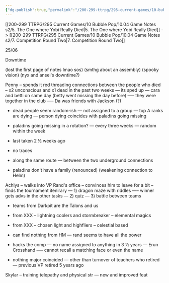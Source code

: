 ```yaml
---
{"dg-publish":true,"permalink":"/200-299-ttrpg/295-current-games/10-bubble-pop/10-04-game-notes-s2/6-investigation-time/"}
---
```



[[200-299 TTRPG/295 Current Games/10 Bubble Pop/10.04 Game Notes s2/5. The One where Yobi Really Died\|5. The One where Yobi Really Died]] -> [[200-299 TTRPG/295 Current Games/10 Bubble Pop/10.04 Game Notes s2/7. Competition Round Two\|7. Competition Round Two]]

25/06

Downtime

(lost the first page of notes lmao sos) (smthg about an assembly) (spooky vision) (nyx and ansel's downtime?)

Penny – spends it red threading connections between the people who died – x2 unconscious and x1 dead in the past two weeks — its sped up — cara and betti on same day (betty went missing the day before) —– they were together in the club —– Da was friends with Jackson (?)

-   dead people seem random-ish — not assigned to a group — top A ranks are dying — person dying coincides with paladins going missing
    
-   paladins going missing in a rotation? — every three weeks — random within the week
    
-   last taken 2 ½ weeks ago
    
-   no traces
    
-   along the same route — between the two underground connections
    
-   paladins don't have a family (renounced) (weakening connection to Helm)
    

Achlys – walks into VP Rand's office – convinces him to leave for a bit – finds the tournament itenirary — 1) dragon maze with riddles —– winner gets advs in the other tasks — 2) quiz — 3) battle between teams

-   teams from Darkpit are the Talons and us
-   from XXX – lightning coolers and stormbreaker – elemental magics
-   from XXX – chosen light and highfliers – celestial based
    
-   can find nothing from HM — rand seems to have all the power
    
-   hacks the comp — no name assigned to anything in 3 ½ years — Erun Crosshand —– cannot recall a matching face or even the name

-   nothing major coincided — other than turnover of teachers who retired — previous VP retired 5 years ago


Skylar – training telepathy and physical str — new and improved feat